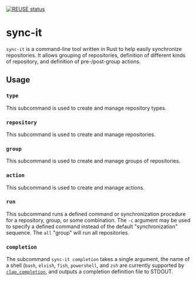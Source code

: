 [![REUSE status](https://api.reuse.software/badge/git.sr.ht/~swflint/sync-it)](https://api.reuse.software/info/git.sr.ht/~swflint/sync-it)

# sync-it

`sync-it` is a command-line tool written in Rust to help easily synchronize repositories.  It allows grouping of repositories, definition of different kinds of repository, and definition of pre-/post-group actions.

## Usage

### `type`

This subcommand is used to create and manage repository types.

### `repository`

This subcommand is used to create and manage repositories.

### `group`

This subcommand is used to create and manage groups of repositories.

### `action`

This subcommand is used to create and manage actions.

### `run`

This subcommand runs a defined command or synchronization procedure for a repository, group, or some combination.  The `-c` argument may be used to specify a defined command instead of the default "synchronization" sequence.  The `all` "group" will run all repositories.

### `completion`

The subcommand `sync-it completion` takes a single argument, the name of a shell (`bash`, `elvish`, `fish`, `powershell`, and `zsh` are currently supported by [`clap_completion`](https://docs.rs/clap_complete/latest/clap_complete/), and outputs a completion definition file to STDOUT.
